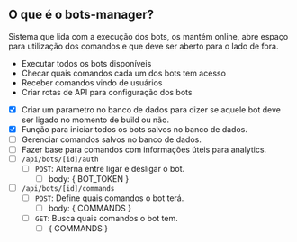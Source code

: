 ## O que é o bots-manager?

Sistema que lida com a execução dos bots, os mantém online, abre espaço para utilização dos comandos e que deve ser aberto para o lado de fora.

- Executar todos os bots disponíveis
- Checar quais comandos cada um dos bots tem acesso
- Receber comandos vindo de usuários
- Criar rotas de API para configuração dos bots

- [x] Criar um parametro no banco de dados para dizer se aquele bot deve ser ligado no momento de build ou não.
- [x] Função para iniciar todos os bots salvos no banco de dados.
- [ ] Gerenciar comandos salvos no banco de dados.
- [ ] Fazer base para comandos com informações úteis para analytics.
- [ ] `/api/bots/[id]/auth`
  - [ ] `POST`: Alterna entre ligar e desligar o bot.
    - [ ] body: { BOT_TOKEN }
- [ ] `/api/bots/[id]/commands`
  - [ ] `POST`: Define quais comandos o bot terá.
    - [ ] body: { COMMANDS }
  - [ ] `GET`: Busca quais comandos o bot tem.
    - [ ] { COMMANDS }  